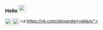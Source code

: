 ### Hello <img src="https://media.giphy.com/media/hvRJCLFzcasrR4ia7z/giphy.gif" width="25px">
<a https://vk.com/alexanderryabkov">
  <img align="left" alt="VKontakte" width="22px" src="https://cdn.jsdelivr.net/npm/simple-icons@v3/icons/vk.svg" />
</a>
<a href="https://t.me/Alexander_Ryabkov">
  <img align="left" alt="Abhishek's Telegram" width="22px" src="https://cdn.jsdelivr.net/npm/simple-icons@v3/icons/telegram.svg" />
</a>
